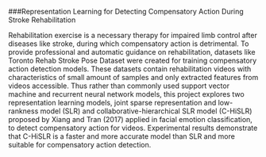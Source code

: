 ###Representation Learning for Detecting Compensatory Action During Stroke Rehabilitation

Rehabilitation exercise is a necessary therapy for impaired limb control after diseases like stroke, during which compensatory action is detrimental. To provide professional and automatic guidance on rehabilitation, datasets like Toronto Rehab Stroke Pose Dataset were created for training compensatory action detection models. These datasets contain rehabilitation videos with characteristics of small amount of samples and only extracted features from videos accessible. Thus rather than commonly used support vector machine and recurrent neural network models, this project explores two representation learning models, joint sparse representation and low-rankness model (SLR) and collaborative-hierarchical SLR model (C-HiSLR) proposed by Xiang and Tran (2017) applied in facial emotion classification, to detect compensatory action for videos. Experimental results demonstrate that C-HiSLR is a faster and more accurate model than SLR and more suitable for compensatory action detection.

